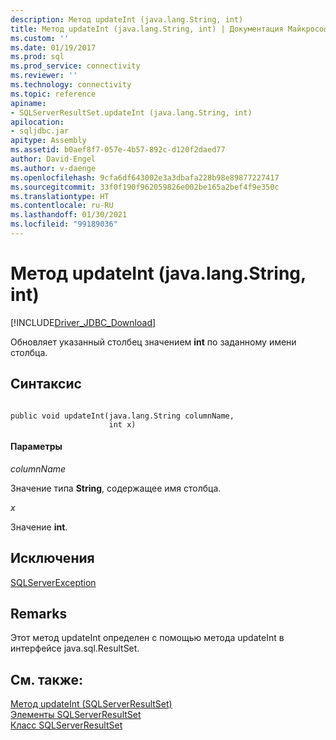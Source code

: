 ```yaml
---
description: Метод updateInt (java.lang.String, int)
title: Метод updateInt (java.lang.String, int) | Документация Майкрософт
ms.custom: ''
ms.date: 01/19/2017
ms.prod: sql
ms.prod_service: connectivity
ms.reviewer: ''
ms.technology: connectivity
ms.topic: reference
apiname:
- SQLServerResultSet.updateInt (java.lang.String, int)
apilocation:
- sqljdbc.jar
apitype: Assembly
ms.assetid: b0aef8f7-057e-4b57-892c-d120f2daed77
author: David-Engel
ms.author: v-daenge
ms.openlocfilehash: 9cfa6df643002e3a3dbafa228b98e89877227417
ms.sourcegitcommit: 33f0f190f962059826e002be165a2bef4f9e350c
ms.translationtype: HT
ms.contentlocale: ru-RU
ms.lasthandoff: 01/30/2021
ms.locfileid: "99189036"
---
```

# <a name="updateint-method-javalangstring-int"></a>Метод updateInt (java.lang.String, int)
[!INCLUDE[Driver_JDBC_Download](../../../includes/driver_jdbc_download.md)]

  Обновляет указанный столбец значением **int** по заданному имени столбца.  
  
## <a name="syntax"></a>Синтаксис  
  
```  
  
public void updateInt(java.lang.String columnName,  
                      int x)  
```  
  
#### <a name="parameters"></a>Параметры  
 *columnName*  
  
 Значение типа **String**, содержащее имя столбца.  
  
 *x*  
  
 Значение **int**.  
  
## <a name="exceptions"></a>Исключения  
 [SQLServerException](../../../connect/jdbc/reference/sqlserverexception-class.md)  
  
## <a name="remarks"></a>Remarks  
 Этот метод updateInt определен с помощью метода updateInt в интерфейсе java.sql.ResultSet.  
  
## <a name="see-also"></a>См. также:  
 [Метод updateInt (SQLServerResultSet)](../../../connect/jdbc/reference/updateint-method-sqlserverresultset.md)   
 [Элементы SQLServerResultSet](../../../connect/jdbc/reference/sqlserverresultset-members.md)   
 [Класс SQLServerResultSet](../../../connect/jdbc/reference/sqlserverresultset-class.md)  
  
  

